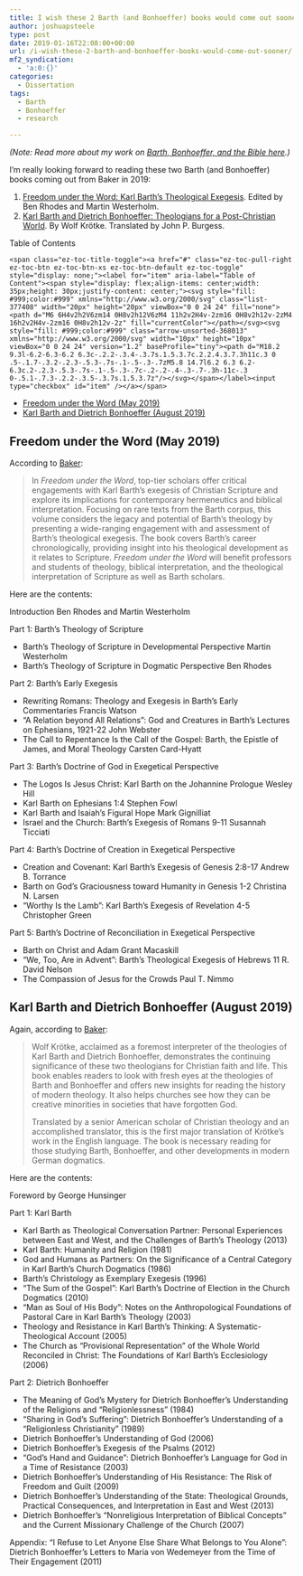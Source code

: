 ```yaml
---
title: I wish these 2 Barth (and Bonhoeffer) books would come out sooner!
author: joshuapsteele
type: post
date: 2019-01-16T22:08:00+00:00
url: /i-wish-these-2-barth-and-bonhoeffer-books-would-come-out-sooner/
mf2_syndication:
  - 'a:0:{}'
categories:
  - Dissertation
tags:
  - Barth
  - Bonhoeffer
  - research

---
```

_(Note: Read more about my work on [Barth, Bonhoeffer, and the Bible here][1].)_

I&#8217;m really looking forward to reading these two Barth (and Bonhoeffer) books coming out from Baker in 2019:

  1. [Freedom under the Word: Karl Barth’s Theological Exegesis][2]. Edited by Ben Rhodes and Martin Westerholm.
  2. [Karl Barth and Dietrich Bonhoeffer: Theologians for a Post-Christian World][3]. By Wolf Krötke. Translated by John P. Burgess.

<div id="ez-toc-container" class="ez-toc-v2_0_37 counter-hierarchy ez-toc-counter ez-toc-grey ez-toc-container-direction">
  <div class="ez-toc-title-container">
    <p class="ez-toc-title">
      Table of Contents
    </p>
    
    <span class="ez-toc-title-toggle"><a href="#" class="ez-toc-pull-right ez-toc-btn ez-toc-btn-xs ez-toc-btn-default ez-toc-toggle" style="display: none;"><label for="item" aria-label="Table of Content"><span style="display: flex;align-items: center;width: 35px;height: 30px;justify-content: center;"><svg style="fill: #999;color:#999" xmlns="http://www.w3.org/2000/svg" class="list-377408" width="20px" height="20px" viewBox="0 0 24 24" fill="none"><path d="M6 6H4v2h2V6zm14 0H8v2h12V6zM4 11h2v2H4v-2zm16 0H8v2h12v-2zM4 16h2v2H4v-2zm16 0H8v2h12v-2z" fill="currentColor"></path></svg><svg style="fill: #999;color:#999" class="arrow-unsorted-368013" xmlns="http://www.w3.org/2000/svg" width="10px" height="10px" viewBox="0 0 24 24" version="1.2" baseProfile="tiny"><path d="M18.2 9.3l-6.2-6.3-6.2 6.3c-.2.2-.3.4-.3.7s.1.5.3.7c.2.2.4.3.7.3h11c.3 0 .5-.1.7-.3.2-.2.3-.5.3-.7s-.1-.5-.3-.7zM5.8 14.7l6.2 6.3 6.2-6.3c.2-.2.3-.5.3-.7s-.1-.5-.3-.7c-.2-.2-.4-.3-.7-.3h-11c-.3 0-.5.1-.7.3-.2.2-.3.5-.3.7s.1.5.3.7z"/></svg></span></label><input type="checkbox" id="item" /></a></span>
  </div><nav>
  
  <ul class='ez-toc-list ez-toc-list-level-1' >
    <li class='ez-toc-page-1 ez-toc-heading-level-2'>
      <a class="ez-toc-link ez-toc-heading-1" href="https://joshuapsteele.com/i-wish-these-2-barth-and-bonhoeffer-books-would-come-out-sooner/#Freedom_under_the_Word_May_2019" title="Freedom under the Word (May 2019)">Freedom under the Word (May 2019)</a>
    </li>
    <li class='ez-toc-page-1 ez-toc-heading-level-2'>
      <a class="ez-toc-link ez-toc-heading-2" href="https://joshuapsteele.com/i-wish-these-2-barth-and-bonhoeffer-books-would-come-out-sooner/#Karl_Barth_and_Dietrich_Bonhoeffer_August_2019" title="Karl Barth and Dietrich Bonhoeffer (August 2019)">Karl Barth and Dietrich Bonhoeffer (August 2019)</a>
    </li>
  </ul></nav>
</div>

## <span class="ez-toc-section" id="Freedom_under_the_Word_May_2019"></span>Freedom under the Word (May 2019)<span class="ez-toc-section-end"></span>

According to [Baker][4]:

> In _Freedom under the Word_, top-tier scholars offer critical engagements with Karl Barth&#8217;s exegesis of Christian Scripture and explore its implications for contemporary hermeneutics and biblical interpretation. Focusing on rare texts from the Barth corpus, this volume considers the legacy and potential of Barth&#8217;s theology by presenting a wide-ranging engagement with and assessment of Barth&#8217;s theological exegesis. The book covers Barth&#8217;s career chronologically, providing insight into his theological development as it relates to Scripture. _Freedom under the Word_ will benefit professors and students of theology, biblical interpretation, and the theological interpretation of Scripture as well as Barth scholars.

Here are the contents:

Introduction Ben Rhodes and Martin Westerholm

Part 1: Barth&#8217;s Theology of Scripture

  * Barth&#8217;s Theology of Scripture in Developmental Perspective Martin Westerholm
  * Barth&#8217;s Theology of Scripture in Dogmatic Perspective Ben Rhodes

Part 2: Barth&#8217;s Early Exegesis

  * Rewriting Romans: Theology and Exegesis in Barth&#8217;s Early Commentaries Francis Watson
  * &#8220;A Relation beyond All Relations&#8221;: God and Creatures in Barth&#8217;s Lectures on Ephesians, 1921-22 John Webster
  * The Call to Repentance Is the Call of the Gospel: Barth, the Epistle of James, and Moral Theology Carsten Card-Hyatt

Part 3: Barth&#8217;s Doctrine of God in Exegetical Perspective

  * The Logos Is Jesus Christ: Karl Barth on the Johannine Prologue Wesley Hill
  * Karl Barth on Ephesians 1:4 Stephen Fowl
  * Karl Barth and Isaiah&#8217;s Figural Hope Mark Gignilliat
  * Israel and the Church: Barth&#8217;s Exegesis of Romans 9-11 Susannah Ticciati

Part 4: Barth&#8217;s Doctrine of Creation in Exegetical Perspective

  * Creation and Covenant: Karl Barth&#8217;s Exegesis of Genesis 2:8-17 Andrew B. Torrance
  * Barth on God&#8217;s Graciousness toward Humanity in Genesis 1-2 Christina N. Larsen
  * &#8220;Worthy Is the Lamb&#8221;: Karl Barth&#8217;s Exegesis of Revelation 4-5 Christopher Green

Part 5: Barth&#8217;s Doctrine of Reconciliation in Exegetical Perspective

  * Barth on Christ and Adam Grant Macaskill
  * &#8220;We, Too, Are in Advent&#8221;: Barth&#8217;s Theological Exegesis of Hebrews 11 R. David Nelson
  * The Compassion of Jesus for the Crowds Paul T. Nimmo

## <span class="ez-toc-section" id="Karl_Barth_and_Dietrich_Bonhoeffer_August_2019"></span>Karl Barth and Dietrich Bonhoeffer (August 2019)<span class="ez-toc-section-end"></span>

Again, according to [Baker][5]:

> Wolf Krötke, acclaimed as a foremost interpreter of the theologies of Karl Barth and Dietrich Bonhoeffer, demonstrates the continuing significance of these two theologians for Christian faith and life. This book enables readers to look with fresh eyes at the theologies of Barth and Bonhoeffer and offers new insights for reading the history of modern theology. It also helps churches see how they can be creative minorities in societies that have forgotten God.
> 
> Translated by a senior American scholar of Christian theology and an accomplished translator, this is the first major translation of Krötke&#8217;s work in the English language. The book is necessary reading for those studying Barth, Bonhoeffer, and other developments in modern German dogmatics.

Here are the contents:

Foreword by George Hunsinger

Part 1: Karl Barth

  * Karl Barth as Theological Conversation Partner: Personal Experiences between East and West, and the Challenges of Barth&#8217;s Theology (2013)
  * Karl Barth: Humanity and Religion (1981)
  * God and Humans as Partners: On the Significance of a Central Category in Karl Barth&#8217;s Church Dogmatics (1986)
  * Barth&#8217;s Christology as Exemplary Exegesis (1996)
  * &#8220;The Sum of the Gospel&#8221;: Karl Barth&#8217;s Doctrine of Election in the Church Dogmatics (2010)
  * &#8220;Man as Soul of His Body&#8221;: Notes on the Anthropological Foundations of Pastoral Care in Karl Barth&#8217;s Theology (2003)
  * Theology and Resistance in Karl Barth&#8217;s Thinking: A Systematic-Theological Account (2005)
  * The Church as &#8220;Provisional Representation&#8221; of the Whole World Reconciled in Christ: The Foundations of Karl Barth&#8217;s Ecclesiology (2006)

Part 2: Dietrich Bonhoeffer

  * The Meaning of God&#8217;s Mystery for Dietrich Bonhoeffer&#8217;s Understanding of the Religions and &#8220;Religionlessness&#8221; (1984)
  * &#8220;Sharing in God&#8217;s Suffering&#8221;: Dietrich Bonhoeffer&#8217;s Understanding of a &#8220;Religionless Christianity&#8221; (1989)
  * Dietrich Bonhoeffer&#8217;s Understanding of God (2006)
  * Dietrich Bonhoeffer&#8217;s Exegesis of the Psalms (2012)
  * &#8220;God&#8217;s Hand and Guidance&#8221;: Dietrich Bonhoeffer&#8217;s Language for God in a Time of Resistance (2003)
  * Dietrich Bonhoeffer&#8217;s Understanding of His Resistance: The Risk of Freedom and Guilt (2009)
  * Dietrich Bonhoeffer&#8217;s Understanding of the State: Theological Grounds, Practical Consequences, and Interpretation in East and West (2013)
  * Dietrich Bonhoeffer&#8217;s &#8220;Nonreligious Interpretation of Biblical Concepts&#8221; and the Current Missionary Challenge of the Church (2007)

Appendix: &#8220;I Refuse to Let Anyone Else Share What Belongs to You Alone&#8221;: Dietrich Bonhoeffer&#8217;s Letters to Maria von Wedemeyer from the Time of Their Engagement (2011)

 [1]: https://joshuapsteele.com/barth-bonhoeffer-and-the-bible/
 [2]: https://amzn.to/2VV05Hs
 [3]: https://amzn.to/2W5R9zc
 [4]: http://bakerpublishinggroup.com/books/freedom-under-the-word/385600
 [5]: http://bakerpublishinggroup.com/books/karl-barth-and-dietrich-bonhoeffer/376181